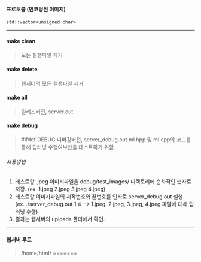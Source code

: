 #### 프로토콜 (인코딩된 이미지)
    std::vector<unsigned char>

---------------------------------------------------------------

#### make clean
> 모든 실행파일 제거

#### make delete
> 웹서버의 모든 실행파일 제거

#### make all
> 릴리즈버전, server.out

#### make debug
> #ifdef DEBUG
> 디버깅버전, server_debug.out
> ml.hpp 및 ml.cpp의 코드를 통해 딥러닝 수행여부만을 테스트하기 위함.

###### 사용방법
1. 테스트할 .jpeg 이미지파일을 debug/test_images/ 디렉토리에 순차적인 숫자로 저장.
  (ex. 1.jpeg 2.jpeg 3.jpeg 4.jpeg)
2. 테스트할 이미지파일의 시작번호와 끝번호를 인자로 server_debug.out 실행.
  (ex. ./server_debug.out 1 4  -->  1.jpeg, 2.jpeg, 3.jpeg, 4.jpeg 파일에 대해 딥러닝 수행)
3. 결과는 웹서버의 uploads 폴더에서 확인.

--------------------------------------------------------------

#### 웹서버 루트
> /home/html/
=======
